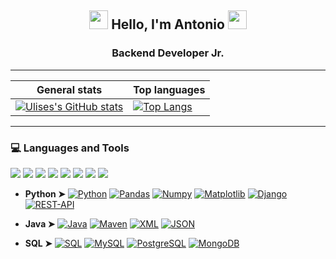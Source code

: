 <h2 align="center"> 
  <img src="https://slackmojis.com/emojis/87791-heart/download" width="30"/> 
    Hello, I'm Antonio
  <img src="https://slackmojis.com/emojis/87791-heart/download" width="30"/> 
</h2>

<h3 align="center"> Backend Developer Jr.</h3>


----

 General stats | Top languages
------------ | -------------
[![Ulises's GitHub stats](https://github-readme-stats.vercel.app/api?username=SoyTonyRodriguez&show_icons=true&rank_icon=github&theme=tokyonight)](https://github.com/SoyTonyRodriguez/github-readme-stats) | [![Top Langs](https://github-readme-stats.vercel.app/api/top-langs/?username=SoyTonyRodriguez&size_weight=0.5&count_weight=0.5&layout=compact&theme=tokyonight)](https://github.com/SoyTonyRodriguez/github-readme-stats)

----

### 💻 Languages and Tools 

<img src = "https://img.shields.io/badge/-HTML5-E34F26?style=flat&logo=html5&logoColor=white"> <img src = "https://img.shields.io/badge/-CSS3-1572B6?style=flat&logo=css3&logoColor=white">
<img src="https://img.shields.io/badge/-Bootstrap-563D7C?style=flat&logo=bootstrap&logoColor=white">
<img src="https://img.shields.io/badge/-JavaScript-eed718?style=flat&logo=javascript&logoColor=ffffff">
<img src="https://img.shields.io/badge/-React-000000?style=flat&logo=react&logoColor=00c8ff">
<img src="http://img.shields.io/badge/-Git-F1502F?style=flat&logo=git&logoColor=FFFFFF">
<img src="http://img.shields.io/badge/-Github-000000?style=flat&logo=github&logoColor=FFFFFF">
<img src="http://img.shields.io/badge/-VS%20Code-007ACC?style=flat&logo=visual%20studio%20code&logoColor=white">


  * **Python ➤**
  [![Python](https://img.shields.io/badge/-Python-black?style=flat&logo=python&link=link)](link)
  [![Pandas](https://img.shields.io/badge/-Pandas-150458?style=flat&logo=Pandas&link=link)](link)
  [![Numpy](https://img.shields.io/badge/-Numpy-lightgray?style=flat&logo=Numpy&logoColor=white&link=link)](link)
  [![Matplotlib](https://img.shields.io/badge/-Matplotlib-black?style=flat&logo=Matplotlib&logoColor=white&link=link)](link)
  [![Django](https://img.shields.io/badge/-Django-green?style=flat&logo=django&link=link)](link)
  [![REST-API](https://img.shields.io/badge/REST-API-lightblue?style=flat&logo=rest-api&link=link)](link)

  * **Java ➤**
  [![Java](https://img.shields.io/badge/Java-orange?style=flat&logo=java&logoColor=white&link=link)](link) 
  [![Maven](https://img.shields.io/badge/Maven-C71A36?style=flat&logo=apache-maven&link=link)](link) 
  [![XML](https://img.shields.io/badge/-XML-orange?style=flat&logo=xml&link=link)](link)
  [![JSON](https://img.shields.io/badge/-JSON-lightgray?style=flat&logo=json&link=link)](link)


  * **SQL ➤**
  [![SQL](https://img.shields.io/badge/-SQL-orange?style=flat&logo=sql&link=https://github.com/Quananhle)]([https://github.com/Quananhle](https://github.com/SoyTonyRodriguez))
  [![MySQL](https://img.shields.io/badge/-MySQL-lightgray?style=flat&logo=mysql&link=https://github.com/Quananhle)]([https://github.com/Quananhle](https://github.com/SoyTonyRodriguez))
  [![PostgreSQL](https://img.shields.io/badge/-PostgreSQL-blue?style=flat&logo=postgresql&link=https://github.com/Quananhle)]([https://github.com/Quananhle](https://github.com/SoyTonyRodriguez))
  [![MongoDB](https://img.shields.io/badge/-MongoDB-4DB33D?style=flat&logo=mongodb&logoColor=FFFFFF)]([https://github.com/Quananhle](https://github.com/SoyTonyRodriguez))


